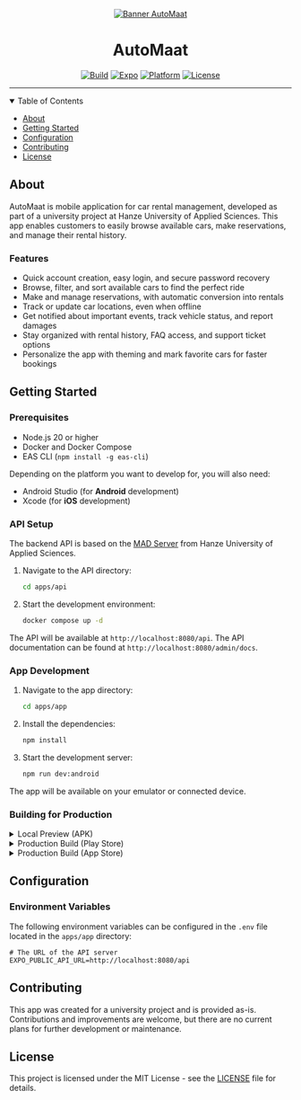 <div align="center">

[![Banner AutoMaat][banner]][link-repo]


# AutoMaat

[![Build][badge-build]][link-build]
[![Expo][badge-expo]][link-expo]
[![Platform][badge-platform]][link-repo]
[![License][badge-license]][link-license]

</div>

---

<details open="open">
<summary>Table of Contents</summary>

- [About](#about)
- [Getting Started](#getting-started)
- [Configuration](#configuration)
- [Contributing](#contributing)
- [License](#license)

</details>

## About
AutoMaat is mobile application for car rental management, developed as part of a university project at Hanze University
of Applied Sciences. This app enables customers to easily browse available cars, make reservations, and manage
their rental history.

### Features
- Quick account creation, easy login, and secure password recovery
- Browse, filter, and sort available cars to find the perfect ride
- Make and manage reservations, with automatic conversion into rentals
- Track or update car locations, even when offline
- Get notified about important events, track vehicle status, and report damages
- Stay organized with rental history, FAQ access, and support ticket options
- Personalize the app with theming and mark favorite cars for faster bookings

## Getting Started
### Prerequisites
- Node.js 20 or higher
- Docker and Docker Compose
- EAS CLI (`npm install -g eas-cli`)

Depending on the platform you want to develop for, you will also need:
- Android Studio (for **Android** development)
- Xcode (for **iOS** development)

### API Setup
The backend API is based on the [MAD Server](https://github.com/hanze-hbo-ict/mad-server-generated) from Hanze
University of Applied Sciences.

1. Navigate to the API directory:
    ```sh
    cd apps/api
    ```
2. Start the development environment:
    ```sh
    docker compose up -d
    ```

The API will be available at `http://localhost:8080/api`. The API documentation can be found at
`http://localhost:8080/admin/docs`.

### App Development
1. Navigate to the app directory:
    ```sh
    cd apps/app
    ```
   
2. Install the dependencies:
    ```sh
    npm install
    ```
   
3. Start the development server:
    ```sh
    npm run dev:android
    ```
   
The app will be available on your emulator or connected device.

### Building for Production
<details>
<summary>Local Preview (APK)</summary>

Generate a local preview of the app (APK) by running the following command:
```sh
npm run build:android:preview
```
</details>

<details>
<summary>Production Build (Play Store)</summary>

Generate a production build of the app that can be uploaded to the Google Play Store by running the following command:
```sh
npm run build:android
```
</details>

<details>
<summary>Production Build (App Store)</summary>

Generate a production build of the app that can be uploaded to the Apple App Store by running the following command:
```sh
npm run build:ios
```
</details>

## Configuration
### Environment Variables
The following environment variables can be configured in the `.env` file located in the `apps/app` directory:
```properties
# The URL of the API server
EXPO_PUBLIC_API_URL=http://localhost:8080/api
```

## Contributing
This app was created for a university project and is provided as-is. Contributions and improvements are welcome, but
there are no current plans for further development or maintenance.

## License
This project is licensed under the MIT License - see the [LICENSE](LICENSE) file for details.

<!-- Image References -->
[banner]:https://github.com/user-attachments/assets/00d63ca5-5c67-47cb-b57c-da3a7d1ccae4
[badge-build]:https://img.shields.io/github/actions/workflow/status/HeadTriXz/Barry/test.yml?branch=main&style=for-the-badge
[badge-license]:https://img.shields.io/badge/license-MIT-blue.svg?style=for-the-badge
[badge-platform]:https://img.shields.io/badge/platform-Android%20%7C%20iOS-green?style=for-the-badge
[badge-expo]:https://img.shields.io/badge/expo-v52-green?style=for-the-badge

<!-- Links -->
[link-repo]:https://github.com/HeadTriXz/ITVB23KMO5
[link-build]:https://github.com/HeadTriXz/ITVB23KMO5/actions/workflows/build.yml
[link-license]:LICENSE
[link-expo]:https://expo.dev/
